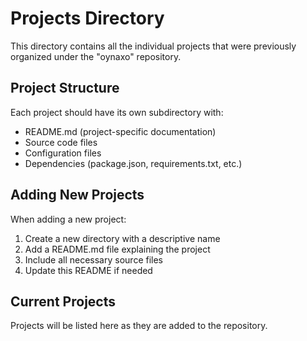 # Projects Directory

This directory contains all the individual projects that were previously organized under the "oynaxo" repository.

## Project Structure

Each project should have its own subdirectory with:
- README.md (project-specific documentation)
- Source code files
- Configuration files
- Dependencies (package.json, requirements.txt, etc.)

## Adding New Projects

When adding a new project:
1. Create a new directory with a descriptive name
2. Add a README.md file explaining the project
3. Include all necessary source files
4. Update this README if needed

## Current Projects

Projects will be listed here as they are added to the repository.
